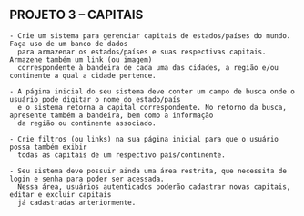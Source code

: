 ## PROJETO 3 – CAPITAIS
    - Crie um sistema para gerenciar capitais de estados/países do mundo. Faça uso de um banco de dados 
      para armazenar os estados/países e suas respectivas capitais. Armazene também um link (ou imagem) 
      correspondente à bandeira de cada uma das cidades, a região e/ou continente a qual a cidade pertence.
      
    - A página inicial do seu sistema deve conter um campo de busca onde o usuário pode digitar o nome do estado/país 
      e o sistema retorna a capital correspondente. No retorno da busca, apresente também a bandeira, bem como a informação 
      da região ou continente associado.
      
    - Crie filtros (ou links) na sua página inicial para que o usuário possa também exibir 
      todas as capitais de um respectivo país/continente.
      
    - Seu sistema deve possuir ainda uma área restrita, que necessita de login e senha para poder ser acessada. 
      Nessa área, usuários autenticados poderão cadastrar novas capitais, editar e excluir capitais 
      já cadastradas anteriormente.
